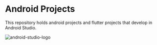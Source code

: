 # Android Projects
 This repository holds android projects and flutter projects that develop in Android Studio.


![android-studio-logo](https://user-images.githubusercontent.com/64973356/117566373-f9c5a600-b0d3-11eb-80af-31b328f1bd16.png)
